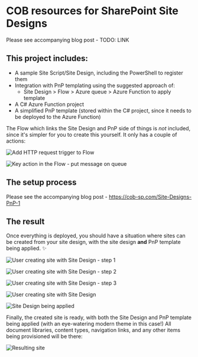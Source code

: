 # COB resources for SharePoint Site Designs

Please see accompanying blog post - TODO: LINK

## This project includes:

- A sample Site Script/Site Design, including the PowerShell to register them
- Integration with PnP templating using the suggested approach of:
  -  Site Design > Flow > Azure queue > Azure Function to apply template
- A C# Azure Function project
- A simplified PnP template (stored within the C# project, since it needs to be deployed to the Azure Function)

The Flow which links the Site Design and PnP side of things is *not* included, since it's simpler for you to create this yourself. It only has a couple of actions:

![Add HTTP request trigger to Flow](https://4.bp.blogspot.com/-K6FBEkhx1nI/XEcvAKvmrTI/AAAAAAAAF74/8Zieupm2eiguVyimTKBD6nS_svoLS6L4wCLcBGAs/s1600/CreateSiteDesignFlow3.png)

![Key action in the Flow - put message on queue](https://2.bp.blogspot.com/-rVLsBA-bTjg/XEcvBuSGAuI/AAAAAAAAF8Q/3HqEiB0kgvQ77Y4kfZWBUKb4TuRgQJqZgCLcBGAs/s1600/CreateSiteDesignFlow9.png)

## The setup process

Please see the accompanying blog post - <a href="https://cob-sp.com/Site-Designs-PnP-1">https://cob-sp.com/Site-Designs-PnP-1</a>

## The result

Once everything is deployed, you should have a situation where sites can be created from your site design, with the site design **and** PnP template being applied. :sparkles:

![User creating site with Site Design - step 1](https://3.bp.blogspot.com/-OpgI7GBlb6o/XFByhmVCovI/AAAAAAAAF_0/9lVgYq3XouEV0XOxciN8il5WlUIPqi1CgCLcBGAs/s1600/CreateSite1.png)

![User creating site with Site Design - step 2](https://1.bp.blogspot.com/-EddWdkcyo5M/XFByhYBWFWI/AAAAAAAAF_s/xi3KMhuUqmEvQK96ex8nyrNC_4GmSHExQCLcBGAs/s320/CreateSite2.png)

![User creating site with Site Design - step 3](https://1.bp.blogspot.com/-hAYh2Q8YC5A/XFByhZmpOCI/AAAAAAAAF_w/MLYI29Ieih8RKyP1WY9pOQZEfUK1enrPwCLcBGAs/s320/CreateSite3.png)

![User creating site with Site Design](https://4.bp.blogspot.com/-Sj67mfqry6I/XFBvujtk66I/AAAAAAAAF_Q/AOYq9mjNEx0Ot9F1MnFRxQC9vm1CiRQvgCLcBGAs/s320/Result2.png)

![Site Design being applied](https://4.bp.blogspot.com/-n6dOz9W3AHc/XFBvtzcC2DI/AAAAAAAAF_I/dXdx8ImEtvUwgUwV_ytgRqDTTk9vPXM9ACLcBGAs/s320/Result1.png)

Finally, the created site is ready, with both the Site Design and PnP template being applied (with an eye-watering modern theme in this case!) All document libraries, content types, navigation links, and any other items being provisioned will be there:

![Resulting site](https://2.bp.blogspot.com/-0AXVXIR1sl4/XFBvt98sUwI/AAAAAAAAF_E/y97neGl-mYc3h27l-2aMJH9pXJiEYkq_wCLcBGAs/s320/Result%2B-%2B700.png)
